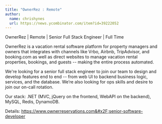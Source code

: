 ```yaml
---
title: "OwnerRez : Remote"
author:
  name: chrishynes
  url: https://news.ycombinator.com/item?id=39222052
---
```

OwnerRez | Remote | Senior Full Stack Engineer | Full Time

OwnerRez is a vacation rental software platform for property managers and owners that integrates with channels like Vrbo, Airbnb, TripAdvisor, and booking.com as well as direct websites to manage vacation rental properties, bookings, and guests -- making the entire process automated.

We&#x27;re looking for a senior full stack engineer to join our team to design and develop features end to end -- from web UI to backend business logic, services, and the database. We’re also looking for ops skills and desire to join our on-call rotation.

Our stack: .NET (MVC, jQuery on the frontend, WebAPI on the backend), MySQL, Redis, DynamoDB.

Details: <a href="https:&#x2F;&#x2F;www.ownerreservations.com&#x2F;senior-software-developer" rel="nofollow">https:&#x2F;&#x2F;www.ownerreservations.com&#x2F;senior-software-developer</a>
